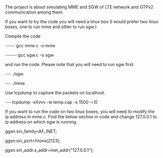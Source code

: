 The project is about simulating MME and SGW of LTE network and GTPv2 communication among them.

If you want to try the code you will need a linux box (I would prefer two linux boxes, one to run mme and other to run sgw.)

Compile the code

----- gcc mme.c -o mme

------ gcc sgw.c -o sgw

and run the code. Please note that you will need to run sgw first.

--- ./sgw

--- ./mme

Use tcpdump to capture the packets on localhost.

--- tcpdump -xXvvv -w temp.cap -s 1500 -i l0

If you want to run the code on two linux boxes, you will need to modify the ip address in mme.c. Find the below section in code and change 127.0.0.1 to ip address on which sgw is running.

ggsn.sin\_family=AF\_INET;

ggsn.sin\_port=htons(2123);

ggsn.sin\_addr.s\_addr=inet\_addr("127.0.0.1");